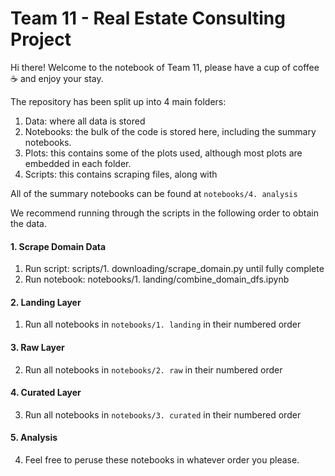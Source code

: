 # Team 11 - Real Estate Consulting Project
Hi there! Welcome to the notebook of Team 11, please have a cup of coffee ☕ and enjoy your stay.

The repository has been split up into 4 main folders:
1. Data: where all data is stored
2. Notebooks: the bulk of the code is stored here, including the summary notebooks.
3. Plots: this contains some of the plots used, although most plots are embedded in each folder.
4. Scripts: this contains scraping files, along with 

All of the summary notebooks can be found at `notebooks/4. analysis`

We recommend running through the scripts in the following order to obtain the data.

#### 1. Scrape Domain Data
1. Run script: scripts/1. downloading/scrape_domain.py until fully complete
2. Run notebook: notebooks/1. landing/combine_domain_dfs.ipynb

#### 2. Landing Layer
1. Run all notebooks in `notebooks/1. landing` in their numbered order

#### 3. Raw Layer
2. Run all notebooks in `notebooks/2. raw` in their numbered order

#### 4. Curated Layer
3. Run all notebooks in `notebooks/3. curated` in their numbered order

#### 5. Analysis
4. Feel free to peruse these notebooks in whatever order you please.